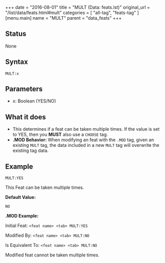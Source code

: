 +++
date = "2016-08-01"
title = "MULT (Data: feats.lst)"
original_url = "/list/data/feats.html#mult"
categories = [ "all-tag", "feats-tag" ]
[menu.main]
    name = "MULT"
    parent = "data_feats"
+++

## Status

None

## Syntax

`MULT:x`

## Parameters

-   x: Boolean (YES/NO)



What it does
------------

-   This determines if a feat can be taken multiple times. If the value
    is set to YES, then you **MUST** also use a `CHOOSE` tag.
-   **.MOD Behavior:** When modifying an feat with the `.MOD` tag, given
    an existing `MULT` tag, the data included in a new `MULT` tag will
    overwrite the existing tag data.

Example
-------

`MULT:YES`

This Feat can be taken multiple times.

**Default Value:**

`NO`

**.MOD Example:**

Initial Feat: `<feat name> <tab> MULT:YES`

Modified By: `<feat name> <tab> MULT:NO`

Is Equivalent To: `<feat name> <tab> MULT:NO`

Modified feat cannot be taken multiple times.

